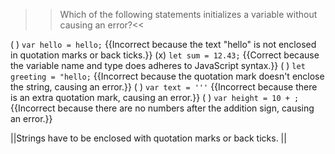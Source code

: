 >>Which of the following statements initializes a variable without causing an error?<<

( ) `var hello = hello;` {{Incorrect because the text "hello" is not enclosed in quotation marks or back ticks.}}
(x) `let sum = 12.43;` {{Correct because the variable name and type does adheres to JavaScript syntax.}}
( ) `let greeting = "hello;` {{Incorrect because the quotation mark doesn't enclose the string, causing an error.}}
( ) `var text = '''` {{Incorrect because there is an extra quotation mark, causing an error.}}
( ) `var height = 10 + ;` {{Incorrect because there are no numbers after the addition sign, causing an error.}}

||Strings have to be enclosed with quotation marks or back ticks. ||